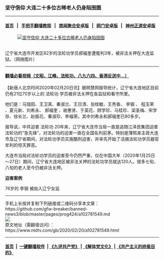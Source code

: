 ### 坚守信仰 大连二十多位古稀老人仍身陷囹圄
------------------------

#### [首页](https://github.com/gfw-breaker/banned-news3/blob/master/README.md) &nbsp;&nbsp;|&nbsp;&nbsp; [手把手翻墙教程](https://github.com/gfw-breaker/guides/wiki) &nbsp;&nbsp;|&nbsp;&nbsp; [禁闻聚合安卓版](https://github.com/gfw-breaker/bn-android) &nbsp;&nbsp;|&nbsp;&nbsp; [网门安卓版](https://github.com/oGate2/oGate) &nbsp;&nbsp;|&nbsp;&nbsp; [神州正道安卓版](https://github.com/SzzdOgate/update) 



<div><div class="featured_image">
 <a href="https://i.ntdtv.com/assets/uploads/2020/02/2020-02-20_134513.jpg" target="_blank">
  <figure>
   <img alt="坚守信仰 大连二十多位古稀老人仍身陷囹圄" src="https://i.ntdtv.com/assets/uploads/2020/02/2020-02-20_134513-800x450.jpg"/>
  </figure><br/>
 </a>
 <span class="caption">
  辽宁省大连市开发区82岁的法轮功学员郝福奎遭冤判3年，被非法关押在大连监狱。（网络图片）
 </span>
</div>
</div><hr/>

#### [翻墙必看视频（文昭、江峰、法轮功、八九六四、香港反送中...）](https://github.com/gfw-breaker/banned-news3/blob/master/pages/link3.md)

<div><div class="post_content" itemprop="articleBody">
 <p>
  【新唐人北京时间2020年02月20日讯】据明慧网报导统计，辽宁省大连地区目前仍有21位70岁以上的
  <ok href="https://www.ntdtv.com/gb/法轮功.htm">
   法轮功
  </ok>
  学员被非法关押在各监狱和看守所里。
 </p>
 <p>
  他们是：马瑞田、王卫真、秦淑兰、王日清、张桂敏、王秀香、
  <ok href="https://www.ntdtv.com/gb/李钢.htm">
   李钢
  </ok>
  、
  <ok href="https://www.ntdtv.com/gb/程玉荣.htm">
   程玉荣
  </ok>
  、夏元新、刘希永、
  <ok href="https://www.ntdtv.com/gb/郝福奎.htm">
   郝福奎
  </ok>
  、谢惠贤、于英花、顾学珍、马桂珍、梁圣梅、宋学存、徐长兰、赵振花、秦淑珍、李福荣。其中刘希永和郝福奎已80多岁。
 </p>
 <p>
  报导说，中共迫害
  <ok href="https://www.ntdtv.com/gb/法轮功.htm">
   法轮功
  </ok>
  20年来，辽宁省大连市当局一直是追随江泽民集团迫害法轮功的“急先锋”，对法轮功的迫害一直在全国名列前茅。特别是薄熙来主政大连市及辽宁省期间，对法轮功学员实施酷刑迫害，并率先开始了活摘法轮功学员器官牟利的惊天罪恶。
 </p>
 <p>
  大连市当局对法轮功学员的迫害至今仍然严重，仅在中国大年（2020年1月25日～27日）期间，辽宁省大连地区被非法关押的法轮功学员就达120人。很多七旬、八旬的老人至今仍被非法关押。
 </p>
 <p>
  <strong>
   迫害案例
  </strong>
 </p>
 <p>
  76岁的
  <ok href="https://www.ntdtv.com/gb/李钢.htm">
   李钢
  </ok>
  被劫入辽宁女监
 </p>
</div></div>
<hr/>
手机上长按并复制下列链接或二维码分享本文章：<br/>
https://github.com/gfw-breaker/banned-news3/blob/master/pages/prog424/a102781549.md <br/>
<a href='https://github.com/gfw-breaker/banned-news3/blob/master/pages/prog424/a102781549.md'><img src='https://github.com/gfw-breaker/banned-news3/blob/master/pages/prog424/a102781549.md.png'/></a> <br/>
原文地址（需翻墙访问）：https://www.ntdtv.com/gb/2020/02/20/a102781549.html


------------------------
#### [首页](https://github.com/gfw-breaker/banned-news3/blob/master/README.md) &nbsp;|&nbsp; [一键翻墙软件](https://github.com/gfw-breaker/nogfw/blob/master/README.md) &nbsp;| [《九评共产党》](https://github.com/gfw-breaker/9ping.md/blob/master/README.md#九评之一评共产党是什么) | [《解体党文化》](https://github.com/gfw-breaker/jtdwh.md/blob/master/README.md) | [《共产主义的终极目的》](https://github.com/gfw-breaker/gczydzjmd.md/blob/master/README.md)


<img src='http://gfw-breaker.win/banned-news3/pages/prog424/a102781549.md' width='0px' height='0px'/>